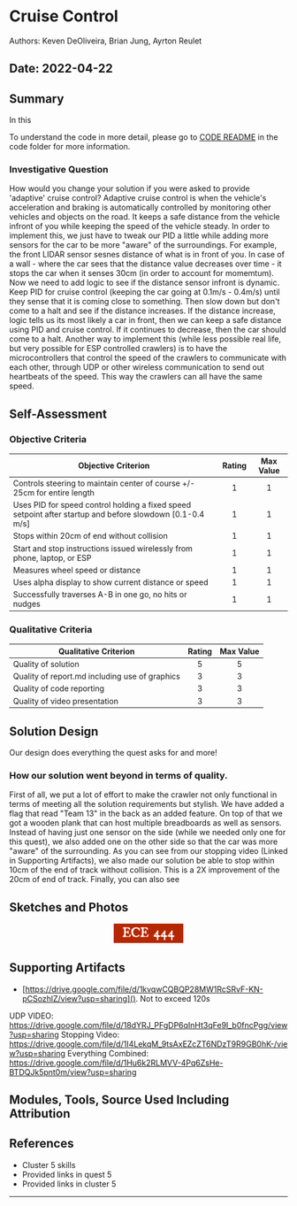 # Cruise Control
Authors: Keven DeOliveira, Brian Jung, Ayrton Reulet

Date: 2022-04-22
-----

## Summary

In this 

To understand the code in more detail, please go to [CODE README](https://github.com/BU-EC444/Team13-DeOliveira-Jung-Reulet/blob/master/quest-5/code/README.md) in the code folder for more information. 

### Investigative Question
How would you change your solution if you were asked to provide 'adaptive' cruise control?
Adaptive cruise control is when the vehicle's acceleration and braking is automatically controlled by monitoring other vehicles and objects on the road. It keeps a safe distance from the vehicle infront of you while keeping the speed of the vehicle steady.
In order to implement this, we just have to tweak our PID a little while adding more sensors for the car to be more "aware" of the surroundings. For example, the front LIDAR sensor sesnes distance of what is in front of you. In case of a wall - where the car sees that the distance value decreases over time - it stops the car when it senses 30cm (in order to account for momemtum). Now we need to add logic to see if the distance sensor infront is dynamic. Keep PID for cruise control (keeping the car going at 0.1m/s - 0.4m/s) until they sense that it is coming close to something. Then slow down but don't come to a halt and see if the distance increases. If the distance increase, logic tells us its most likely a car in front, then we can keep a safe distance using PID and cruise control. If it continues to decrease, then the car should come to a halt. 
Another way to implement this (while less possible real life, but very possible for ESP controlled crawlers) is to have the microcontrollers that control the speed of the crawlers to communicate with each other, through UDP or other wireless communication to send out heartbeats of the speed. This way the crawlers can all have the same speed.

## Self-Assessment

### Objective Criteria

| Objective Criterion | Rating | Max Value  | 
|---------------------------------------------|:-----------:|:---------:|
| Controls steering to maintain center of course +/- 25cm for entire length | 1 |  1     | 
| Uses PID for speed control holding a fixed speed setpoint after startup and before slowdown [0.1-0.4 m/s] | 1 |  1     | 
| Stops within 20cm of end without collision | 1 |  1     | 
| Start and stop instructions issued wirelessly from phone, laptop, or ESP | 1 |  1     | 
| Measures wheel speed or distance | 1 |  1     | 
| Uses alpha display to show current distance or speed | 1 |  1     | 
| Successfully traverses A-B in one go, no hits or nudges | 1 |  1     | 


### Qualitative Criteria

| Qualitative Criterion | Rating | Max Value  | 
|---------------------------------------------|:-----------:|:---------:|
| Quality of solution | 5 |  5     | 
| Quality of report.md including use of graphics | 3 |  3     | 
| Quality of code reporting | 3 |  3     | 
| Quality of video presentation | 3 |  3     | 


## Solution Design

Our design does everything the quest asks for and more! 

### How our solution went beyond in terms of quality.
First of all, we put a lot of effort to make the crawler not only functional in terms of meeting all the solution requirements but stylish. We have added a flag that read "Team 13" in the back as an added feature. On top of that we got a wooden plank that can host multiple breadboards as well as sensors. Instead of having just one sensor on the side (while we needed only one for this quest), we also added one on the other side so that the car was more "aware" of the surrounding.
As you can see from our stopping video (Linked in Supporting Artifacts), we also made our solution be able to stop within 10cm of the end of track without collision. This is a 2X improvement of the 20cm of end of track. 
Finally, you can also see 


## Sketches and Photos
<center><img src="./images/ece444.png" width="25%" /></center>  
<center> </center>


## Supporting Artifacts
- [https://drive.google.com/file/d/1kvqwCQBQP28MW1RcSRvF-KN-pCSozhlZ/view?usp=sharing](). Not to exceed 120s

UDP VIDEO: https://drive.google.com/file/d/18dYRJ_PFgDP6qInHt3qFe9l_b0fncPgg/view?usp=sharing
Stopping Video: https://drive.google.com/file/d/1I4LekqM_9tsAxEZcZT6NDzT9R9GB0hK-/view?usp=sharing
Everything Combined: https://drive.google.com/file/d/1Hu6k2RLMVV-4Pq6ZsHe-BTDQJk5pnt0m/view?usp=sharing


## Modules, Tools, Source Used Including Attribution

## References
- Cluster 5 skills
- Provided links in quest 5
- Provided links in cluster 5

-----

